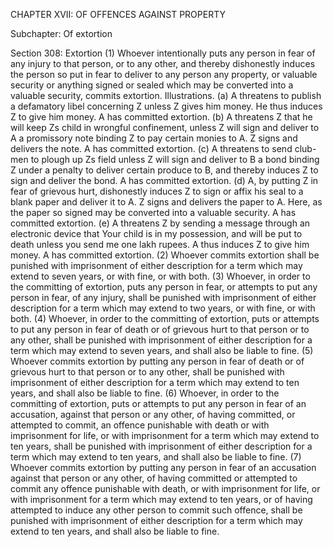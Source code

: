 CHAPTER XVII: OF OFFENCES AGAINST PROPERTY

Subchapter: Of extortion

Section 308: Extortion
(1) Whoever intentionally puts any person in fear of any injury to that person, or to any other, and thereby dishonestly induces the person so put in fear to deliver to any person any property, or valuable security or anything signed or sealed which may be converted into a valuable security, commits extortion.
Illustrations.
(a) A threatens to publish a defamatory libel concerning Z unless Z gives him money. He thus induces Z to give him money. A has committed extortion. (b) A threatens Z that he will keep Zs child in wrongful confinement, unless Z will sign and deliver to A a promissory note binding Z to pay certain monies to A. Z signs and delivers the note. A has committed extortion. (c) A threatens to send club-men to plough up Zs field unless Z will sign and deliver to B a bond binding Z under a penalty to deliver certain produce to B, and thereby induces Z to sign and deliver the bond. A has committed extortion.
(d) A, by putting Z in fear of grievous hurt, dishonestly induces Z to sign or affix his seal to a blank paper and deliver it to A. Z signs and delivers the paper to A. Here, as the paper so signed may be converted into a valuable security. A has committed extortion. (e) A threatens Z by sending a message through an electronic device that Your child is in my possession, and will be put to death unless you send me one lakh rupees. A thus induces Z to give him money. A has committed extortion. (2) Whoever commits extortion shall be punished with imprisonment of either description for a term which may extend to seven years, or with fine, or with both. (3) Whoever, in order to the committing of extortion, puts any person in fear, or attempts to put any person in fear, of any injury, shall be punished with imprisonment of either description for a term which may extend to two years, or with fine, or with both. (4) Whoever, in order to the committing of extortion, puts or attempts to put any person in fear of death or of grievous hurt to that person or to any other, shall be punished with imprisonment of either description for a term which may extend to seven years, and shall also be liable to fine. (5) Whoever commits extortion by putting any person in fear of death or of grievous hurt to that person or to any other, shall be punished with imprisonment of either description for a term which may extend to ten years, and shall also be liable to fine. (6) Whoever, in order to the committing of extortion, puts or attempts to put any person in fear of an accusation, against that person or any other, of having committed, or attempted to commit, an offence punishable with death or with imprisonment for life, or with imprisonment for a term which may extend to ten years, shall be punished with imprisonment of either description for a term which may extend to ten years, and shall also be liable to fine. (7) Whoever commits extortion by putting any person in fear of an accusation against that person or any other, of having committed or attempted to commit any offence punishable with death, or with imprisonment for life, or with imprisonment for a term which may extend to ten years, or of having attempted to induce any other person to commit such offence, shall be punished with imprisonment of either description for a term which may extend to ten years, and shall also be liable to fine.


